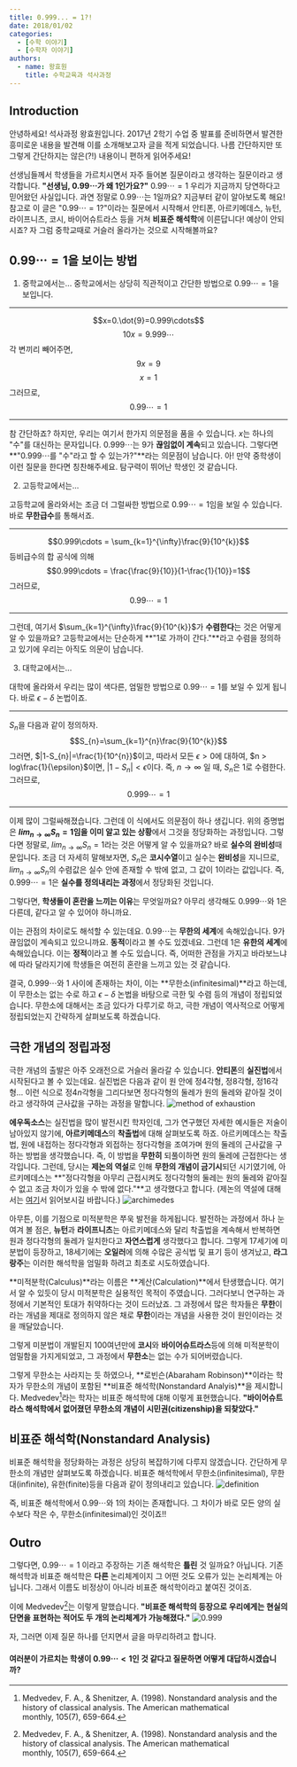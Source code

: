 ```yaml
---
title: 0.999... = 1?!
date: 2018/01/02
categories:
  - [수학 이야기]
  - [수학자 이야기]
authors:
  - name: 왕효원
    title: 수학교육과 석사과정
---
```


## Introduction

안녕하세요! 석사과정 왕효원입니다. 2017년 2학기 수업 중 발표를 준비하면서 발견한 흥미로운 내용을 발견해 이를 소개해보고자 글을 적게 되었습니다. 나름 간단하지만 또 그렇게 간단하지는 않은(?!) 내용이니 편하게 읽어주세요!

선생님들께서 학생들을 가르치시면서 자주 들어본 질문이라고 생각하는 질문이라고 생각합니다. **"선생님, $0.99\cdots$가 왜 $1$인가요?"**
$0.99\cdots = 1$ 우리가 지금까지 당연하다고 믿어왔던 사실입니다. 과연 정말로 $0.99\cdots$는 $1$일까요? 지금부터 같이 알아보도록 해요!
참고로 이 글은 "$0.99\cdots=1$?"이라는 질문에서 시작해서 안티폰, 아르키메데스, 뉴턴, 라이프니츠, 코시, 바이어슈트라스 등을 거쳐 **비표준 해석학**에 이른답니다! 예상이 안되시죠? 자 그럼 중학교때로 거슬러 올라가는 것으로 시작해볼까요?


## $0.99\cdots = 1$을 보이는 방법

1. 중학교에서는...
중학교에서는 상당히 직관적이고 간단한 방법으로 $0.99\cdots =1$을 보입니다.

---

$$x=0.\dot{9}=0.999\cdots$$
$$10x=9.999\cdots$$
각 변끼리 빼어주면, 
$$9x=9$$
$$x=1$$
그러므로, $$0.99\cdots =1$$

---

참 간단하죠? 하지만, 우리는 여기서 한가지 의문점을 품을 수 있습니다. $x$는 하나의 "수"를 대신하는 문자입니다. $0.999\cdots$는 $9$가 **끊임없이 계속**되고 있습니다. 그렇다면 **"$0.999\cdots$를 "수"라고 할 수 있는가?"**라는 의문점이 남습니다. 아! 만약 중학생이 이런 질문을 한다면 칭찬해주세요. 탐구력이 뛰어난 학생인 것 같습니다.

2. 고등학교에서는...

고등학교에 올라와서는 조금 더 그럴싸한 방법으로 $0.99\cdots =1$임을 보일 수 있습니다. 바로 **무한급수**를 통해서죠. 

---

$$0.999\cdots = \sum_{k=1}^{\infty}\frac{9}{10^{k}}$$
등비급수의 합 공식에 의해
$$0.999\cdots = \frac{\frac{9}{10}}{1-\frac{1}{10}}=1$$
그러므로, $$0.99\cdots =1$$

---

그런데, 여기서 $\sum_{k=1}^{\infty}\frac{9}{10^{k}}$가 **수렴한다**는 것은 어떻게 알 수 있을까요? 고등학교에서는 단순하게 **"1로 가까이 간다."**라고 수렴을 정의하고 있기에 우리는 아직도 의문이 남습니다.

3. 대학교에서는...

대학에 올라와서 우리는 많이 색다른, 엄밀한 방법으로 $0.99 \cdots =1$를 보일 수 있게 됩니다. 바로 $\epsilon - \delta$ 논법이죠.

---

$S_{n}$을 다음과 같이 정의하자.
$$S_{n}=\sum_{k=1}^{n}\frac{9}{10^{k}}$$
그러면, $|1-S_{n}|=\frac{1}{10^{n}}$이고, 따라서 모든 $\epsilon > 0$에 대하여, $n > log\frac{1}{\epsilon}$이면, $|1-S_{n}|<\epsilon$이다.
즉, $n\rightarrow \infty$ 일 때, $S_{n}$은 $1$로 수렴한다.
그러므로, 
$$0.999 \cdots = 1$$

---

이제 많이 그럴싸해졌습니다. 그런데 이 식에서도 의문점이 하나 생깁니다. 위의 증명법은 **$lim_{n\rightarrow \infty}S_{n}=1$임을 이미 알고 있는 상황**에서 그것을 정당화하는 과정입니다. 그렇다면 정말로, $lim_{n\rightarrow \infty}S_{n}=1$라는 것은 어떻게 알 수 있을까요? 바로 **실수의 완비성**때문입니다. 조금 더 자세히 말해보자면, $S_{n}$은 **코시수열**이고 실수는 **완비성**을 지니므로, $lim_{n\rightarrow \infty}S_{n}$의 수렴값은 실수 안에 존재할 수 밖에 없고, 그 값이 $1$이라는 값입니다. 즉, $0.999\cdots =1$은 **실수를 정의내리는 과정**에서 정당화된 것입니다.

그렇다면, **학생들이 혼란을 느끼는 이유**는 무엇일까요? 아무리 생각해도 $0.999\cdots$와 $1$은 다른데, 같다고 알 수 있어야 하니까요. 

이는 관점의 차이로도 해석할 수 있는데요. $0.99\cdots$는 **무한의 세계**에 속해있습니다. $9$가 끊임없이 계속되고 있으니까요. **동적**이라고 볼 수도 있겠네요. 그런데 $1$은 **유한의 세계**에 속해있습니다. 이는 **정적**이라고 볼 수도 있습니다. 즉, 어떠한 관점을 가지고 바라보느냐에 따라 달라지기에 학생들은 여전히 혼란을 느끼고 있는 것 같습니다. 

결국, $0.999\cdots$와 $1$ 사이에 존재하는 차이, 이는 **무한소(infinitesimal)**라고 하는데, 이 무한소는 없는 수로 하고 $\epsilon -\delta$ 논법을 바탕으로 극한 및 수렴 등의 개념이 정립되었습니다. 무한소에 대해서는 조금 있다가 다루기로 하고, 극한 개념이 역사적으로 어떻게 정립되었는지 간략하게 살펴보도록 하겠습니다.



## 극한 개념의 정립과정

극한 개념의 출발은 아주 오래전으로 거슬러 올라갈 수 있습니다. **안티폰**의 **실진법**에서 시작된다고 볼 수 있는데요. 실진법은 다음과 같이 원 안에 정4각형, 정8각형, 정16각형... 이런 식으로 정$4n$각형을 그리다보면 정다각형의 둘레가 원의 둘레와 같아질 것이라고 생각하여 근사값을 구하는 과정을 말합니다. 
![method of exhaustion](nonstandard1.png)

**에우독소스**는 실진법을 많이 발전시킨 학자인데, 그가 연구했던 자세한 예시들은 저술이 남아있지 않기에, **아르키메데스**의 **착출법**에 대해 살펴보도록 하죠. 아르키메데스는 착출법, 원에 내접하는 정다각형과 외접하는 정다각형을 조여가며 원의 둘레의 근사값을 구하는 방법을 생각했습니다. 즉, 이 방법을 **무한히** 되풀이하면 원의 둘레에 근접한다는 생각입니다. 그런데, 당시는 **제논의 역설**로 인해 **무한의 개념이 금기시**되던 시기였기에, 아르키메데스는 **"정다각형을 아무리 근접시켜도 정다각형의 둘레는 원의 둘레와 같아질 수 없고 조금 차이가 있을 수 밖에 없다."**고 생각했다고 합니다.
(제논의 역설에 대해서는 [여기](https://ko.wikipedia.org/wiki/%EC%A0%9C%EB%85%BC%EC%9D%98_%EC%97%AD%EC%84%A4)서 읽어보시길 바랍니다.)
![archimedes](nonstandard2.png)

아무튼, 이를 기점으로 미적분학은 쭈욱 발전을 하게됩니다. 발전하는 과정에서 하나 눈여겨 볼 점은, **뉴턴**과 **라이프니츠**는 아르키메데스와 달리 착출법을 계속해서 반복하면 원과 정다각형의 둘레가 일치한다고 **자연스럽게** 생각했다고 합니다. 그렇게 17세기에 미분법이 등장하고, 18세기에는 **오일러**에 의해 수많은 공식법 및 표기 등이 생겨났고, **라그랑주**는 이러한 해석학을 엄밀화 하려고 최초로 시도하였습니다. 

**미적분학(Calculus)**라는 이름은 **계산(Calculation)**에서 탄생했습니다. 여기서 알 수 있듯이 당시 미적분학은 실용적인 목적이 주였습니다. 그러다보니 연구하는 과정에서 기본적인 토대가 취약하다는 것이 드러났죠. 그 과정에서 많은 학자들은 **무한**이라는 개념을 제대로 정의하지 않은 채로 **무한**이라는 개념을 사용한 것이 원인이라는 것을 깨달았습니다.

그렇게 미분법이 개발된지 100여년만에 **코시**와 **바이어슈트라스**등에 의해 미적분학이 엄밀함을 가지게되었고, 그 과정에서 **무한소**는 없는 수가 되어버렸습니다.

그렇게 무한소는 사라지는 듯 하였으나, **로빈슨(Abaraham Robinson)**이라는 학자가 무한소의 개념이 포함된 **비표준 해석학(Nonstandard Analyis)**을 제시합니다. Medvedev[^5]라는 학자는 비표준 해석학에 대해 이렇게 표현했습니다.
**"바이어슈트라스 해석학에서 없어졌던 무한소의 개념이 시민권(citizenship)을 되찾았다."**

## 비표준 해석학(Nonstandard Analysis)

비표준 해석학을 정당화하는 과정은 상당히 복잡하기에 다루지 않겠습니다. 간단하게 무한소의 개념만 살펴보도록 하겠습니다. 비표준 해석학에서 무한소(infinitesimal), 무한대(infinite), 유한(finite)등을 다음과 같이 정의내리고 있습니다. 
![definition](nonstandard3.png)

즉, 비표준 해석학에서 $0.99\cdots$와 $1$의 차이는 존재합니다. 그 차이가 바로 모든 양의 실수보다 작은 수, 무한소(infinitesimal)인 것이죠!!

## Outro

그렇다면, $0.99\cdots =1$ 이라고 주장하는 기존 해석학은 **틀린** 것 일까요? 아닙니다. 기존 해석학과 비표준 해석학은 **다른** 논리체계이지 그 어떤 것도 오류가 있는 논리체계는 아닙니다. 그래서 이름도 비정상이 아니라 비표준 해석학이라고 붙여진 것이죠.  

이에 Medvedev[^5]는 이렇게 말했습니다. 
**"비표준 해석학의 등장으로 우리에게는 현실의 단면을 표현하는 적어도 두 개의 논리체계가 가능해졌다."**
![0.999](nonstandard4.png)

자, 그러면 이제 질문 하나를 던지면서 글을 마무리하려고 합니다. 

#### 여러분이 가르치는 학생이 $0.99\cdots < 1$인 것 같다고 질문하면 어떻게 대답하시겠습니까?








[^1]: 심유미. (2003). 미적분학의 수학사적 고찰. 연세대학교 교육대학원 석사학위 논문.
[^2]: 이지현. (2014). 예비교사들은 0.99…< 1 라는 주장을 어떻게 반박하는가?. 학교수학, 16(3), 491-502.
[^3]: 조한혁, & 최영기. (1999). 정적 동적 관점에서의 순환소수. 학교수학, 1(2), 605-615.
[^4]: Keisler, H. J. (1976). Foundations of infinitesimal calculus (Vol. 20). Boston: Prindle, Weber & Schmidt.
[^5]: Medvedev, F. A., & Shenitzer, A. (1998). Nonstandard analysis and the history of classical analysis. The American mathematical monthly, 105(7), 659-664.
[^6]: Ponstein, J. (2001). Nonstandard analysis: A Naive Way to the Infinitesimals (an unorthodox treatment of Nonstandard Analysis). Universiteitsbibliotheek Rijksuniversiteit Groningen.
[^7]: [비표준 해석학에 대해 상당히 자세히 서술해주신 블로그 글 입니다.](http://blog.naver.com/PostView.nhn?blogId=hunterblack&logNo=220710549168&parentCategoryNo=35&categoryNo=&viewDate=&isShowPopularPosts=true&from=search)
